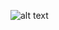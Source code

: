 ![alt text](https://images.search.yahoo.com/images/view;_ylt=AwrihwSeP1tlLWkmSlKJzbkF;_ylu=c2VjA3NyBHNsawNpbWcEb2lkAzc3OWQwMDMxMjNlMmNhMDBlMWY0M2IyM2E1NTQyNGNlBGdwb3MDNwRpdANiaW5n?back=https%3A%2F%2Fimages.search.yahoo.com%2Fsearch%2Fimages%3Fp%3Dbackground%26type%3DE210US91212G0%26fr%3Dmcafee%26fr2%3Dpiv-web%26tab%3Dorganic%26ri%3D7&w=2560&h=1600&imgurl=wallup.net%2Fwp-content%2Fuploads%2F2016%2F01%2F138020-nature-forest-river.jpg&rurl=https%3A%2F%2Fwallup.net%2Fnature-forest-river-5%2F&size=725.7KB&p=background&oid=779d003123e2ca00e1f43b23a55424ce&fr2=piv-web&fr=mcafee&tt=nature%2C+Forest%2C+River+Wallpapers+HD+%2F+Desktop+and+Mobile+Backgrounds&b=0&ni=21&no=7&ts=&tab=organic&sigr=LKf8vZnJ2YPW&sigb=VK9ubyOl2NiY&sigi=8swtwgx0x66b&sigt=ZBUid9v_ynWF&.crumb=ATQet5eOm/v&fr=mcafee&fr2=piv-web&type=E210US91212G0
)



